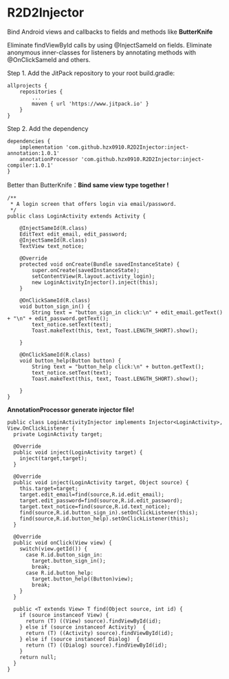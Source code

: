 # R2D2Injector
Bind Android views and callbacks to fields and methods like **ButterKnife**

Eliminate findViewById calls by using @InjectSameId on fields.
Eliminate anonymous inner-classes for listeners by annotating methods with @OnClickSameId and others.

Step 1. Add the JitPack repository to your root build.gradle:

	allprojects {
		repositories {
			...
			maven { url 'https://www.jitpack.io' }
		}
	}
	
Step 2. Add the dependency

	dependencies {
        implementation 'com.github.hzx0910.R2D2Injector:inject-annotation:1.0.1'
        annotationProcessor 'com.github.hzx0910.R2D2Injector:inject-compiler:1.0.1'
    }
	
Better than ButterKnife：**Bind same view type together !**

    /**
     * A login screen that offers login via email/password.
     */
    public class LoginActivity extends Activity {
    
        @InjectSameId(R.class)
        EditText edit_email, edit_password;
        @InjectSameId(R.class)
        TextView text_notice;
    
        @Override
        protected void onCreate(Bundle savedInstanceState) {
            super.onCreate(savedInstanceState);
            setContentView(R.layout.activity_login);
            new LoginActivityInjector().inject(this);
        }
    
        @OnClickSameId(R.class)
        void button_sign_in() {
            String text = "button_sign_in click:\n" + edit_email.getText() + "\n" + edit_password.getText();
            text_notice.setText(text);
            Toast.makeText(this, text, Toast.LENGTH_SHORT).show();
    
        }
    
        @OnClickSameId(R.class)
        void button_help(Button button) {
            String text = "button_help click:\n" + button.getText();
            text_notice.setText(text);
            Toast.makeText(this, text, Toast.LENGTH_SHORT).show();
    
        }
    }

**AnnotationProcessor generate injector file!**

    public class LoginActivityInjector implements Injector<LoginActivity>, View.OnClickListener {
      private LoginActivity target;
    
      @Override
      public void inject(LoginActivity target) {
        inject(target,target);
      }
    
      @Override
      public void inject(LoginActivity target, Object source) {
        this.target=target;
        target.edit_email=find(source,R.id.edit_email);
        target.edit_password=find(source,R.id.edit_password);
        target.text_notice=find(source,R.id.text_notice);
        find(source,R.id.button_sign_in).setOnClickListener(this);
        find(source,R.id.button_help).setOnClickListener(this);
      }
    
      @Override
      public void onClick(View view) {
        switch(view.getId()) {
          case R.id.button_sign_in:
            target.button_sign_in();
            break;
          case R.id.button_help:
            target.button_help((Button)view);
            break;
        }
      }
    
      public <T extends View> T find(Object source, int id) {
        if (source instanceof View) {
          return (T) ((View) source).findViewById(id);
        } else if (source instanceof Activity)  {
          return (T) ((Activity) source).findViewById(id);
        } else if (source instanceof Dialog)  {
          return (T) ((Dialog) source).findViewById(id);
        }
        return null;
      }
    }
